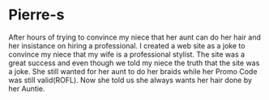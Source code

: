 # Pierre-s

After hours of trying to convince my niece that her aunt can do her hair and her insistance on hiring a professional.
I created a web site as a joke to convince my niece that my wife is a professional stylist.
The site was a great success and even though we told my niece the truth that the site was a joke. She still wanted for her aunt to do her braids while her Promo Code was still valid(ROFL). 
Now she told us she always wants her hair done by her Auntie. 
